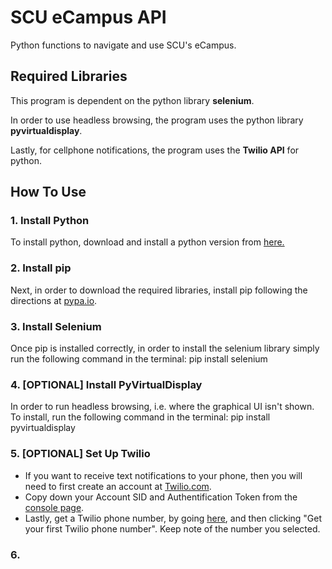 # SCU eCampus API

Python functions to navigate and use SCU's eCampus.

## Required Libraries
This program is dependent on the python library **selenium**.

In order to use headless browsing, the program uses the python library **pyvirtualdisplay**.

Lastly, for cellphone notifications, the program uses the **Twilio API** for python.

## How To Use
### 1. Install Python
To install python, download and install a python version from [here.](https://www.python.org/downloads/)
### 2. Install pip
Next, in order to download the required libraries, install pip following the directions at [pypa.io](https://pip.pypa.io/en/stable/installing/).
### 3. Install Selenium
Once pip is installed correctly, in order to install the selenium library simply run the following command in the terminal:
    pip install selenium
### 4. [OPTIONAL] Install PyVirtualDisplay
In order to run headless browsing, i.e. where the graphical UI isn't shown. To install, run the following command in the terminal:
    pip install pyvirtualdisplay
### 5. [OPTIONAL] Set Up Twilio
* If you want to receive text notifications to your phone, then you will need to first create an account at [Twilio.com](https://www.twilio.com/try-twilio).
* Copy down your Account SID and Authentification Token from the [console page](https://www.twilio.com/console).
* Lastly, get a Twilio phone number, by going [here](https://www.twilio.com/console/phone-numbers/getting-started), and then clicking "Get your first Twilio phone number". Keep note of the number you selected.

### 6. 
